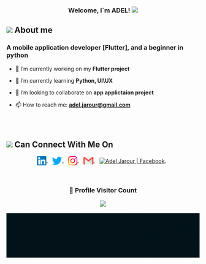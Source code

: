 <h3 align="center">
  Welcome, I`m ADEL!
  <img src="https://media.giphy.com/media/hvRJCLFzcasrR4ia7z/giphy.gif" width="28">
</h3>

## <picture><img src = "https://github.com/7oSkaaa/7oSkaaa/blob/main/Images/about_me.gif?raw=true" width = 50px></picture> About me


<h3 align="start">A mobile application developer [Flutter], and a beginner in python</h3>

- 🔭 I’m currently working on my **Flutter project**

- 🌱 I’m currently learning **Python, UI\UX**

- 👯 I’m looking to collaborate on **app applictaion project**

- 📫 How to reach me: **adel.jarour@gmail.com**

<br><br>
## <picture><img src = "🌐Socials" width = 50px></picture> Can Connect With Me On

<p align="center">
<a href="https://www.linkedin.com/in/adel-jarour-6a431a262/" target="_blank">
  <img align="center" alt="Adel Jarour | Linkedin" width="24px" src="https://github.com/SatYu26/SatYu26/blob/master/Assets/Linkedin.svg" />
</a> &nbsp;&nbsp;
<a href="https://twitter.com/AdelJarour" target="_blank">
  <img align="center" alt="Adel Jarour | Twitter" width="26px" src="https://github.com/SatYu26/SatYu26/blob/master/Assets/Twitter.svg" />
</a> &nbsp;&nbsp;
<a href="https://www.instagram.com/adel_jarour/" target="_blank">
  <img align="center" alt="Adel Jarour | Instagram" width="24px" src="https://github.com/SatYu26/SatYu26/blob/master/Assets/Instagram.svg" />
</a> &nbsp;&nbsp;
<a href="mailto:adel.jarour@gmail.com" >
  <img align="center" alt="Adel Jarour | Gmail" width="26px" src="https://github.com/SatYu26/SatYu26/blob/master/Assets/Gmail.svg" />
</a> &nbsp;&nbsp;
<a href="https://www.facebook.com/profile.php?id=100006965566348">
    <img align="center" alt="Adel Jarour | Facebook" width="24px" src="https://upload.wikimedia.org/wikipedia/en/thumb/0/04/Facebook_f_logo_%282021%29.svg/100px-Facebook_f_logo_%282021%29.svg.png" />
</a> &nbsp;&nbsp;
<p>
  
<br>
  
<div align=center>
  <h3><b>📍 Profile Visitor Count</b></h3>
</div>
    
<!-- retro visitor counter -->  
<p align="center" >   
  <img src="https://profile-counter.glitch.me/Adel-Jarour/count.svg" />  
</p>

<img src="https://github.com/AnderMendoza/AnderMendoza/raw/main/assets/banner-footer.gif">
